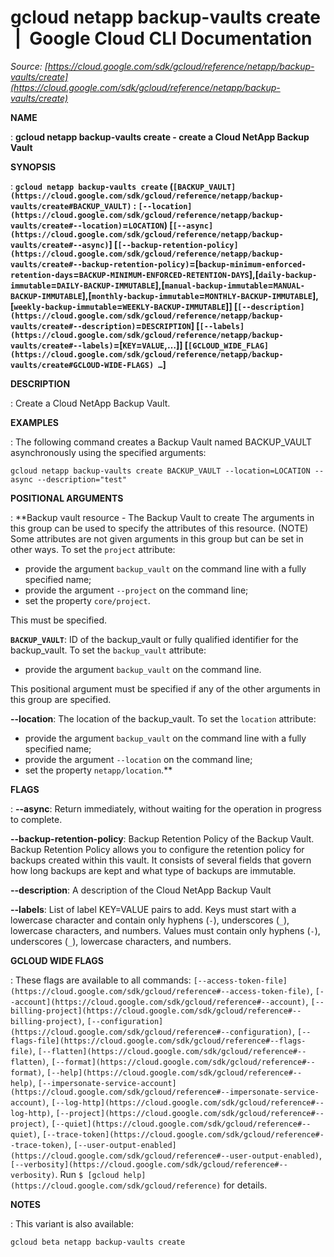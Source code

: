 # gcloud netapp backup-vaults create  |  Google Cloud CLI Documentation

*Source: [https://cloud.google.com/sdk/gcloud/reference/netapp/backup-vaults/create](https://cloud.google.com/sdk/gcloud/reference/netapp/backup-vaults/create)*

**NAME**

: **gcloud netapp backup-vaults create - create a Cloud NetApp Backup Vault**

**SYNOPSIS**

: **`gcloud netapp backup-vaults create` (`[BACKUP_VAULT](https://cloud.google.com/sdk/gcloud/reference/netapp/backup-vaults/create#BACKUP_VAULT)` : `[--location](https://cloud.google.com/sdk/gcloud/reference/netapp/backup-vaults/create#--location)`=`LOCATION`) [`[--async](https://cloud.google.com/sdk/gcloud/reference/netapp/backup-vaults/create#--async)`] [`[--backup-retention-policy](https://cloud.google.com/sdk/gcloud/reference/netapp/backup-vaults/create#--backup-retention-policy)`=[`backup-minimum-enforced-retention-days`=`BACKUP-MINIMUM-ENFORCED-RETENTION-DAYS`],[`daily-backup-immutable`=`DAILY-BACKUP-IMMUTABLE`],[`manual-backup-immutable`=`MANUAL-BACKUP-IMMUTABLE`],[`monthly-backup-immutable`=`MONTHLY-BACKUP-IMMUTABLE`],[`weekly-backup-immutable`=`WEEKLY-BACKUP-IMMUTABLE`]] [`[--description](https://cloud.google.com/sdk/gcloud/reference/netapp/backup-vaults/create#--description)`=`DESCRIPTION`] [`[--labels](https://cloud.google.com/sdk/gcloud/reference/netapp/backup-vaults/create#--labels)`=[`KEY`=`VALUE`,…]] [`[GCLOUD_WIDE_FLAG](https://cloud.google.com/sdk/gcloud/reference/netapp/backup-vaults/create#GCLOUD-WIDE-FLAGS) …`]**

**DESCRIPTION**

: Create a Cloud NetApp Backup Vault.

**EXAMPLES**

: The following command creates a Backup Vault named BACKUP_VAULT asynchronously
using the specified arguments:

```
gcloud netapp backup-vaults create BACKUP_VAULT --location=LOCATION --async --description="test"
```

**POSITIONAL ARGUMENTS**

: **Backup vault resource - The Backup Vault to create The arguments in this group
can be used to specify the attributes of this resource. (NOTE) Some attributes
are not given arguments in this group but can be set in other ways.
To set the `project` attribute:

- provide the argument `backup_vault` on the command line with a fully
specified name;
- provide the argument `--project` on the command line;
- set the property `core/project`.

This must be specified.

**`BACKUP_VAULT`**:
ID of the backup_vault or fully qualified identifier for the backup_vault.
To set the `backup_vault` attribute:

- provide the argument `backup_vault` on the command line.

This positional argument must be specified if any of the other arguments in this
group are specified.

**--location**:
The location of the backup_vault.
To set the `location` attribute:

- provide the argument `backup_vault` on the command line with a fully
specified name;
- provide the argument `--location` on the command line;
- set the property `netapp/location`.**

**FLAGS**

: **--async**:
Return immediately, without waiting for the operation in progress to complete.

**--backup-retention-policy**:
Backup Retention Policy of the Backup Vault.
Backup Retention Policy allows you to configure the retention policy for backups
created within this vault. It consists of several fields that govern how long
backups are kept and what type of backups are immutable.

**--description**:
A description of the Cloud NetApp Backup Vault

**--labels**:
List of label KEY=VALUE pairs to add.
Keys must start with a lowercase character and contain only hyphens
(`-`), underscores (`_`), lowercase characters, and
numbers. Values must contain only hyphens (`-`), underscores
(`_`), lowercase characters, and numbers.

**GCLOUD WIDE FLAGS**

: These flags are available to all commands: `[--access-token-file](https://cloud.google.com/sdk/gcloud/reference#--access-token-file)`,
`[--account](https://cloud.google.com/sdk/gcloud/reference#--account)`, `[--billing-project](https://cloud.google.com/sdk/gcloud/reference#--billing-project)`,
`[--configuration](https://cloud.google.com/sdk/gcloud/reference#--configuration)`,
`[--flags-file](https://cloud.google.com/sdk/gcloud/reference#--flags-file)`,
`[--flatten](https://cloud.google.com/sdk/gcloud/reference#--flatten)`, `[--format](https://cloud.google.com/sdk/gcloud/reference#--format)`, `[--help](https://cloud.google.com/sdk/gcloud/reference#--help)`, `[--impersonate-service-account](https://cloud.google.com/sdk/gcloud/reference#--impersonate-service-account)`,
`[--log-http](https://cloud.google.com/sdk/gcloud/reference#--log-http)`,
`[--project](https://cloud.google.com/sdk/gcloud/reference#--project)`, `[--quiet](https://cloud.google.com/sdk/gcloud/reference#--quiet)`, `[--trace-token](https://cloud.google.com/sdk/gcloud/reference#--trace-token)`, `[--user-output-enabled](https://cloud.google.com/sdk/gcloud/reference#--user-output-enabled)`,
`[--verbosity](https://cloud.google.com/sdk/gcloud/reference#--verbosity)`.
Run `$ [gcloud help](https://cloud.google.com/sdk/gcloud/reference)` for details.

**NOTES**

: This variant is also available:

```
gcloud beta netapp backup-vaults create
```